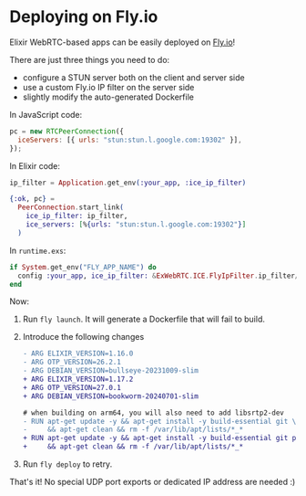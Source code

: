 # Deploying on Fly.io

Elixir WebRTC-based apps can be easily deployed on [Fly.io](https://fly.io)!

There are just three things you need to do:

* configure a STUN server both on the client and server side
* use a custom Fly.io IP filter on the server side
* slightly modify the auto-generated Dockerfile 

In JavaScript code:

```js
pc = new RTCPeerConnection({
  iceServers: [{ urls: "stun:stun.l.google.com:19302" }],
});
```

In Elixir code:

```elixir
ip_filter = Application.get_env(:your_app, :ice_ip_filter)

{:ok, pc} =
  PeerConnection.start_link(
    ice_ip_filter: ip_filter,
    ice_servers: [%{urls: "stun:stun.l.google.com:19302"}]
  )
```

In `runtime.exs`:

```elixir
if System.get_env("FLY_APP_NAME") do
  config :your_app, ice_ip_filter: &ExWebRTC.ICE.FlyIpFilter.ip_filter/1
end
```

Now:
1. Run `fly launch`. It will generate a Dockerfile that will fail to build.
2. Introduce the following changes 

    ```diff
    - ARG ELIXIR_VERSION=1.16.0
    - ARG OTP_VERSION=26.2.1
    - ARG DEBIAN_VERSION=bullseye-20231009-slim
    + ARG ELIXIR_VERSION=1.17.2
    + ARG OTP_VERSION=27.0.1
    + ARG DEBIAN_VERSION=bookworm-20240701-slim

    # when building on arm64, you will also need to add libsrtp2-dev
    - RUN apt-get update -y && apt-get install -y build-essential git \
    -     && apt-get clean && rm -f /var/lib/apt/lists/*_*
    + RUN apt-get update -y && apt-get install -y build-essential git pkg-config libssl-dev \
    +     && apt-get clean && rm -f /var/lib/apt/lists/*_*
    ```

3. Run `fly deploy` to retry.

That's it!
No special UDP port exports or dedicated IP address are needed :)
